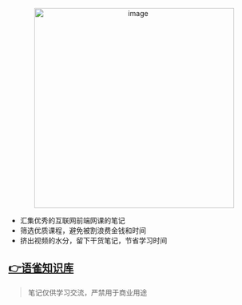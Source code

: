 <p align="center">
 <img width="400" alt="image" src="https://user-images.githubusercontent.com/26575685/195151225-75ed2fbd-f598-4f25-bd55-076b200fcdde.png">
</p>

- 汇集优秀的互联网前端网课的笔记
- 筛选优质课程，避免被割浪费金钱和时间
- 挤出视频的水分，留下干货笔记，节省学习时间

## [👉语雀知识库](https://www.yuque.com/mewcoder/dry)

> 笔记仅供学习交流，严禁用于商业用途
